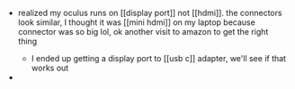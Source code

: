 - realized my oculus runs on [[display port]] not [[hdmi]]. the connectors look similar, I thought it was [[mini hdmi]] on my laptop because connector was so big lol, ok another visit to amazon to get the right thing
	- I ended up getting a display port to [[usb c]] adapter, we'll see if that works out

- 

